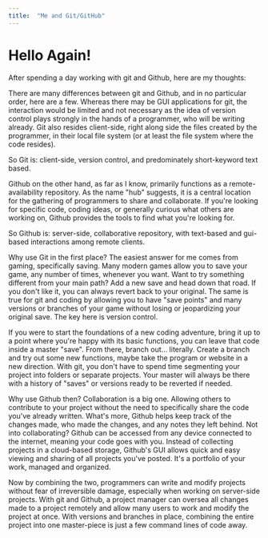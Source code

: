 ```yaml
---
title:  "Me and Git/GitHub"
---
```


# Hello Again!

After spending a day working with git and Github, here are my thoughts:

There are many differences between git and Github, and in no particular order, here are a few. Whereas there may be GUI applications for git, the interaction would be limited and not necessary as the idea of version control plays strongly in the hands of a programmer, who will be writing already. Git also resides client-side, right along side the files created by the programmer, in their local file system (or at least the file system where the code resides). 

So Git is: client-side, version control, and predominately short-keyword text based.

Github on the other hand, as far as I know, primarily functions as a remote-availability repository. As the name "hub" suggests, it is a central location for the gathering of programmers to share and collaborate. If you're looking for specific code, coding ideas, or generally curious what others are working on, Github provides the tools to find what you're looking for.

So Github is: server-side, collaborative repository, with text-based and gui-based interactions among remote clients.

Why use Git in the first place? The easiest answer for me comes from gaming, specifically saving. Many modern games allow you to save your game, any number of times, whenever you want. Want to try something different from your main path? Add a new save and head down that road. If you don't like it, you can always revert back to your original. The same is true for git and coding by allowing you to have "save points" and many versions or branches of your game without losing or jeopardizing your original save. The key here is version control. 

If you were to start the foundations of a new coding adventure, bring it up to a point where you're happy with its basic functions, you can leave that code inside a master "save". From there, branch out... literally. Create a branch and try out some new functions, maybe take the program or website in a new direction. With git, you don't have to spend time segmenting your project into folders or separate projects. Your master will always be there with a history of "saves" or versions ready to be reverted if needed.

Why use Github then? Collaboration is a big one. Allowing others to contribute to your project without the need to specifically share the code you've already written. What's more, Github helps keep track of the changes made, who made the changes, and any notes they left behind. Not into collaborating? Github can be accessed from any device connected to the internet, meaning your code goes with you. Instead of collecting projects in a cloud-based storage, Github's GUI allows quick and easy viewing and sharing of all projects you've posted. It's a portfolio of your work, managed and organized.

Now by combining the two, programmers can write and modify projects without fear of irreversible damage, especially when working on server-side projects. With git and Github, a project manager can oversea all changes made to a project remotely and allow many users to work and modify the project at once. With versions and branches in place, combining the entire project into one master-piece is just a few command lines of code away.